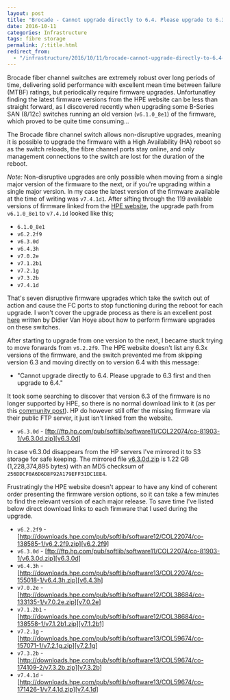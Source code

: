 ```yaml
---
layout: post
title: "Brocade - Cannot upgrade directly to 6.4. Please upgrade to 6.3 first and then upgrade to 6.4."
date: 2016-10-11
categories: Infrastructure
tags: fibre storage
permalink: /:title.html
redirect_from:
  - "/infrastructure/2016/10/11/brocade-cannot-upgrade-directly-to-6.4-upgrade-to-6.3-first.html"
---
```


Brocade fiber channel switches are extremely robust over long periods of time, delivering solid performance with excellent mean time between failure (MTBF) ratings, but periodically require firmware upgrades. Unfortunatley finding the latest firmware versions from the HPE website can be less than straight forward, as I discovered recently when upgrading some B-Series SAN (8/12c) switches running an old version (`v6.1.0_8e1`) of the firmware, which proved to be quite time consuming...

<!--excerpt-->

The Brocade fibre channel switch allows non-disruptive upgrades, meaning it is possible to upgrade the firmware with a High Availability (HA) reboot so as the switch reloads, the fibre channel ports stay online, and only management connections to the switch are lost for the duration of the reboot.

*Note:* Non-disruptive upgrades are only possible when moving from a single major version of the firmware to the next, or if you're upgrading within a single major version. In my case the latest version of the firmware available at the time of writing was `v7.4.1d1`. After sifting through the 119 available versions of firmware linked from the [HPE website][hpe-firmware], the upgrade path from `v6.1.0_8e1` to `v7.4.1d` looked like this;

* `6.1.0_8e1`
* `v6.2.2f9`
* `v6.3.0d`
* `v6.4.3h`
* `v7.0.2e`
* `v7.1.2b1`
* `v7.2.1g`
* `v7.3.2b`
* `v7.4.1d`

That's seven disruptive firmware upgrades which take the switch out of action and cause the FC ports to stop functioning during the reboot for each upgrade. I won't cover the upgrade process as there is an excellent post [here][workinghardinit] written by Didier Van Hoye about how to perform firmware upgrades on these switches.

After starting to upgrade from one version to the next, I became stuck trying to move forwards from `v6.2.2f9`. The HPE website doesn't list any 6.3x versions of the firmware, and the switch prevented me from skipping version 6.3 and moving directly on to version 6.4 with this message:

* "Cannot upgrade directly to 6.4. Please upgrade to 6.3 first and then upgrade to 6.4."

It took some searching to discover that version 6.3 of the firmware is no longer supported by HPE, so there is no normal download link to it (as per this [community post][hpe-community]). HP do however still offer the missing firmware via their public FTP server, it just isn't linked from the website.

* `v6.3.0d` - [ftp://ftp.hp.com/pub/softlib/software11/COL22074/co-81903-1/v6.3.0d.zip][v6.3.0d]

In case v6.3.0d disappears from the HP servers I've mirrored it to S3 storage for safe keeping. The mirrored file [v6.3.0d.zip][s3-63-firmware] is 1.22 GB (1,228,374,895 bytes) with an MD5 checksum of `256DDCF0A6D6D8F92A179EFF31DC1EE4`.

Frustratingly the HPE website doesn't appear to have any kind of coherent order presenting the firmware version options, so it can take a few minutes to find the relevant version of each major release. To save time I've listed below direct download links to each firmware that I used during the upgrade.

* `v6.2.2f9` - [http://downloads.hpe.com/pub/softlib/software12/COL22074/co-138585-1/v6.2.2f9.zip][v6.2.2f9]
* `v6.3.0d` - [ftp://ftp.hp.com/pub/softlib/software11/COL22074/co-81903-1/v6.3.0d.zip][v6.3.0d]
* `v6.4.3h` - [http://downloads.hpe.com/pub/softlib/software13/COL22074/co-155018-1/v6.4.3h.zip][v6.4.3h]
* `v7.0.2e` - [http://downloads.hpe.com/pub/softlib/software12/COL38684/co-133135-1/v7.0.2e.zip][v7.0.2e]
* `v7.1.2b1` - [http://downloads.hpe.com/pub/softlib/software12/COL38684/co-138558-1/v7.1.2b1.zip][v7.1.2b1]
* `v7.2.1g` - [http://downloads.hpe.com/pub/softlib/software13/COL59674/co-157071-1/v7.2.1g.zip][v7.2.1g]
* `v7.3.2b` - [http://downloads.hpe.com/pub/softlib/software13/COL59674/co-174109-2/v7.3.2b.zip][v7.3.2b]
* `v7.4.1d` - [http://downloads.hpe.com/pub/softlib/software13/COL59674/co-171426-1/v7.4.1d.zip][v7.4.1d]





[hpe-firmware]: http://h20566.www2.hpe.com/hpsc/swd/public/readIndex?sp4ts.oid=5332779&swLangOid=8&swEnvOid=54
[workinghardinit]: https://blog.workinghardinit.work/2015/12/15/upgrade-the-firmware-on-a-brocade-fibre-channel-switch/
[hpe-community]: https://community.hpe.com/t5/Storage-Area-Networks-SAN-Small/B-Series-8-8-AM866A-No-Firmware-6-3x-available/td-p/6755407
[s3-63-firmware]: https://s3-eu-west-1.amazonaws.com/pingfu/firmware/brocade/b-series/v6.3.0d.zip
[v6.2.2f9]: http://downloads.hpe.com/pub/softlib/software12/COL22074/co-138585-1/v6.2.2f9.zip
[v6.3.0d]: ftp://ftp.hp.com/pub/softlib/software11/COL22074/co-81903-1/v6.3.0d.zip
[v6.4.3h]: http://downloads.hpe.com/pub/softlib/software13/COL22074/co-155018-1/v6.4.3h.zip
[v7.0.2e]: http://downloads.hpe.com/pub/softlib/software12/COL38684/co-133135-1/v7.0.2e.zip
[v7.1.2b1]: http://downloads.hpe.com/pub/softlib/software12/COL38684/co-138558-1/v7.1.2b1.zip
[v7.2.1g]: http://downloads.hpe.com/pub/softlib/software13/COL59674/co-157071-1/v7.2.1g.zip
[v7.3.2b]: http://downloads.hpe.com/pub/softlib/software13/COL59674/co-174109-2/v7.3.2b.zip
[v7.4.1d]: http://downloads.hpe.com/pub/softlib/software13/COL59674/co-171426-1/v7.4.1d.zip



